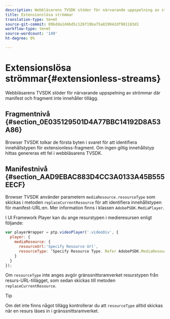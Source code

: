 ```yaml
---
description: Webbläsarens TVSDK stöder för närvarande uppspelning av strömmar där manifest och fragment inte innehåller tillägg.
title: Extensionslösa strömmar
translation-type: tm+mt
source-git-commit: 89bdda1d4bd5c126f19ba75a819942df901183d1
workflow-type: tm+mt
source-wordcount: '149'
ht-degree: 0%

---
```



# Extensionslösa strömmar{#extensionless-streams}

Webbläsarens TVSDK stöder för närvarande uppspelning av strömmar där manifest och fragment inte innehåller tillägg.

## Fragmentnivå {#section_0E035129501D4A77BBC14192D8A53A86}

Browser TVSDK tolkar de första byten i svaret för att identifiera innehållstypen för extensionless-fragment. Om ingen giltig innehållstyp hittas genereras ett fel i webbläsarens TVSDK.

## Manifestnivå {#section_AAD9EBAC883D4CC3A0133A45B555EECF}

Browser TVSDK använder parametern `mediaResource.resourceType` som skickas i metoden `replaceCurrentResource` för att identifiera innehållstypen för manifest-URL:en. Mer information finns i klassen `AdobePSDK.MediaPlayer`.

I UI Framework Player kan du ange resurstypen i medieresursen enligt följande:

```js
var playerWrapper = ptp.videoPlayer('.videoDiv', { 
  player: { 
    mediaResource: { 
      resourceUrl:'Specify Resource Url', 
      resourceType: ‘Specify Resource Type. Refer AdobePSDK.MediaResourceType' 
    } 
  } 
}); 
```

Om `resourceType` inte anges avgör gränssnittsramverket resurstypen från resurs-URL-tillägget, som sedan skickas till metoden `replaceCurrentResource`.

>[!TIP]
>
>Om det inte finns något tillägg kontrollerar du att `resourceType` alltid skickas när en resurs läses in i gränssnittsramverket.

